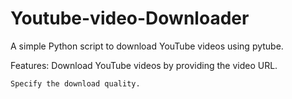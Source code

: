 # Youtube-video-Downloader
A simple Python script to download YouTube videos using pytube.

Features:
    Download YouTube videos by providing the video URL.
    
    Specify the download quality.
    
